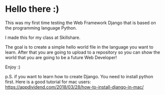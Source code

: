 # Hello there :)

This was my first time testing the Web Framework Django that is based on the programming language Python.

I made this for my class at Skillshare. 

The goal is to create a simple hello world file in the language you want to learn. After that you are going to upload to a repository so you can show the world that you are going to be a future Web Developer!

Enjoy :)

p.S. if you want to learn how to create Django. You need to install python first. Here is a good tutorial for mac users: https://appdividend.com/2018/03/28/how-to-install-django-in-mac/
